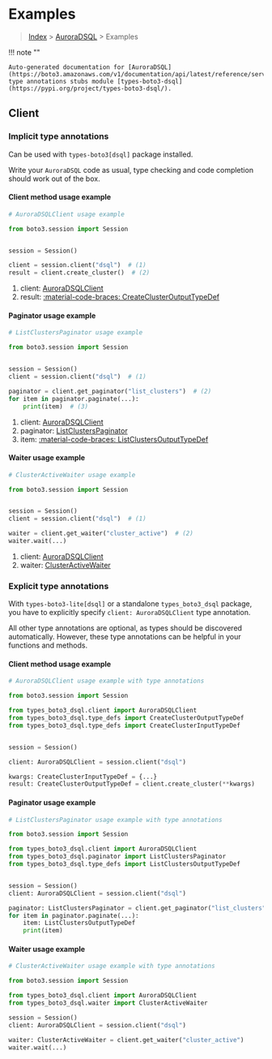 # Examples

> [Index](../README.md) > [AuroraDSQL](./README.md) > Examples

!!! note ""

    Auto-generated documentation for [AuroraDSQL](https://boto3.amazonaws.com/v1/documentation/api/latest/reference/services/dsql.html#auroradsql)
    type annotations stubs module [types-boto3-dsql](https://pypi.org/project/types-boto3-dsql/).

## Client

### Implicit type annotations

Can be used with `types-boto3[dsql]` package installed.

Write your `AuroraDSQL` code as usual,
type checking and code completion should work out of the box.


#### Client method usage example

```python
# AuroraDSQLClient usage example

from boto3.session import Session


session = Session()

client = session.client("dsql")  # (1)
result = client.create_cluster()  # (2)
```

1. client: [AuroraDSQLClient](./client.md)
2. result: [:material-code-braces: CreateClusterOutputTypeDef](./type_defs.md#createclusteroutputtypedef)



#### Paginator usage example

```python
# ListClustersPaginator usage example

from boto3.session import Session


session = Session()
client = session.client("dsql")  # (1)

paginator = client.get_paginator("list_clusters")  # (2)
for item in paginator.paginate(...):
    print(item)  # (3)
```

1. client: [AuroraDSQLClient](./client.md)
2. paginator: [ListClustersPaginator](./paginators.md#listclusterspaginator)
3. item: [:material-code-braces: ListClustersOutputTypeDef](./type_defs.md#listclustersoutputtypedef)



#### Waiter usage example

```python
# ClusterActiveWaiter usage example

from boto3.session import Session


session = Session()
client = session.client("dsql")  # (1)

waiter = client.get_waiter("cluster_active")  # (2)
waiter.wait(...)
```

1. client: [AuroraDSQLClient](./client.md)
2. waiter: [ClusterActiveWaiter](./waiters.md#clusteractivewaiter)


### Explicit type annotations

With `types-boto3-lite[dsql]`
or a standalone `types_boto3_dsql` package, you have to explicitly specify `client: AuroraDSQLClient` type annotation.

All other type annotations are optional, as types should be discovered automatically.
However, these type annotations can be helpful in your functions and methods.


#### Client method usage example

```python
# AuroraDSQLClient usage example with type annotations

from boto3.session import Session

from types_boto3_dsql.client import AuroraDSQLClient
from types_boto3_dsql.type_defs import CreateClusterOutputTypeDef
from types_boto3_dsql.type_defs import CreateClusterInputTypeDef


session = Session()

client: AuroraDSQLClient = session.client("dsql")

kwargs: CreateClusterInputTypeDef = {...}
result: CreateClusterOutputTypeDef = client.create_cluster(**kwargs)
```



#### Paginator usage example

```python
# ListClustersPaginator usage example with type annotations

from boto3.session import Session

from types_boto3_dsql.client import AuroraDSQLClient
from types_boto3_dsql.paginator import ListClustersPaginator
from types_boto3_dsql.type_defs import ListClustersOutputTypeDef


session = Session()
client: AuroraDSQLClient = session.client("dsql")

paginator: ListClustersPaginator = client.get_paginator("list_clusters")
for item in paginator.paginate(...):
    item: ListClustersOutputTypeDef
    print(item)
```



#### Waiter usage example

```python
# ClusterActiveWaiter usage example with type annotations

from boto3.session import Session

from types_boto3_dsql.client import AuroraDSQLClient
from types_boto3_dsql.waiter import ClusterActiveWaiter

session = Session()
client: AuroraDSQLClient = session.client("dsql")

waiter: ClusterActiveWaiter = client.get_waiter("cluster_active")
waiter.wait(...)
```


